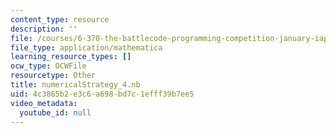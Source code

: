 ```yaml
---
content_type: resource
description: ''
file: /courses/6-370-the-battlecode-programming-competition-january-iap-2013/4c3865b2e3c6a698bd7c1efff39b7ee5_numericalStrategy_4.nb
file_type: application/mathematica
learning_resource_types: []
ocw_type: OCWFile
resourcetype: Other
title: numericalStrategy_4.nb
uid: 4c3865b2-e3c6-a698-bd7c-1efff39b7ee5
video_metadata:
  youtube_id: null
---
```

